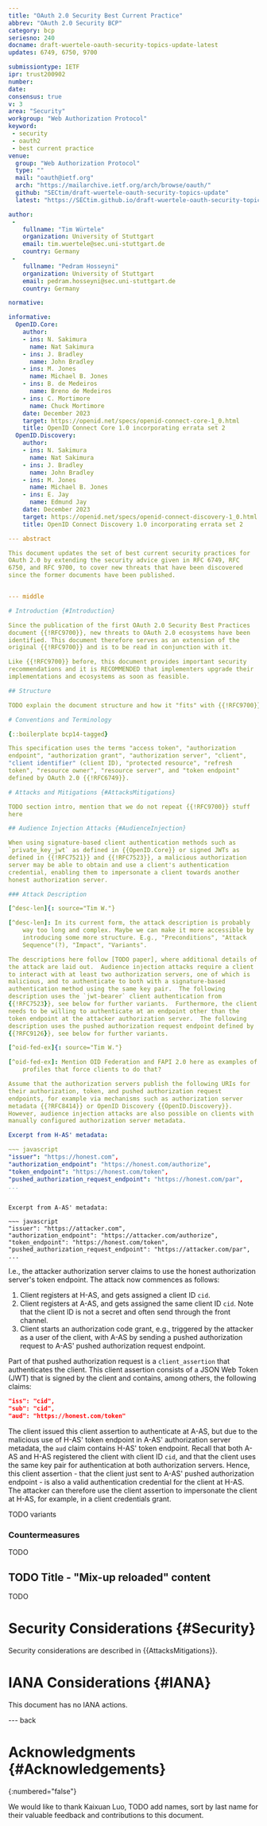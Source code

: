 ```yaml
---
title: "OAuth 2.0 Security Best Current Practice"
abbrev: "OAuth 2.0 Security BCP"
category: bcp
seriesno: 240
docname: draft-wuertele-oauth-security-topics-update-latest
updates: 6749, 6750, 9700

submissiontype: IETF
ipr: trust200902
number:
date:
consensus: true
v: 3
area: "Security"
workgroup: "Web Authorization Protocol"
keyword:
 - security
 - oauth2
 - best current practice
venue:
  group: "Web Authorization Protocol"
  type: ""
  mail: "oauth@ietf.org"
  arch: "https://mailarchive.ietf.org/arch/browse/oauth/"
  github: "SECtim/draft-wuertele-oauth-security-topics-update"
  latest: "https://SECtim.github.io/draft-wuertele-oauth-security-topics-update/draft-wuertele-oauth-security-topics-update.html"

author:
 -
    fullname: "Tim Würtele"
    organization: University of Stuttgart
    email: tim.wuertele@sec.uni-stuttgart.de
    country: Germany
 -
    fullname: "Pedram Hosseyni"
    organization: University of Stuttgart
    email: pedram.hosseyni@sec.uni-stuttgart.de
    country: Germany

normative:

informative:
  OpenID.Core:
    author:
    - ins: N. Sakimura
      name: Nat Sakimura
    - ins: J. Bradley
      name: John Bradley
    - ins: M. Jones
      name: Michael B. Jones
    - ins: B. de Medeiros
      name: Breno de Medeiros
    - ins: C. Mortimore
      name: Chuck Mortimore
    date: December 2023
    target: https://openid.net/specs/openid-connect-core-1_0.html
    title: OpenID Connect Core 1.0 incorporating errata set 2
  OpenID.Discovery:
    author:
    - ins: N. Sakimura
      name: Nat Sakimura
    - ins: J. Bradley
      name: John Bradley
    - ins: M. Jones
      name: Michael B. Jones
    - ins: E. Jay
      name: Edmund Jay
    date: December 2023
    target: https://openid.net/specs/openid-connect-discovery-1_0.html
    title: OpenID Connect Discovery 1.0 incorporating errata set 2

--- abstract

This document updates the set of best current security practices for
OAuth 2.0 by extending the security advice given in RFC 6749, RFC
6750, and RFC 9700, to cover new threats that have been discovered
since the former documents have been published.


--- middle

# Introduction {#Introduction}

Since the publication of the first OAuth 2.0 Security Best Practices
document {{!RFC9700}}, new threats to OAuth 2.0 ecosystems have been
identified. This document therefore serves as an extension of the
original {{!RFC9700}} and is to be read in conjunction with it.

Like {{!RFC9700}} before, this document provides important security
recommendations and it is RECOMMENDED that implementers upgrade their
implementations and ecosystems as soon as feasible.

## Structure

TODO explain the document structure and how it "fits" with {{!RFC9700}}

# Conventions and Terminology

{::boilerplate bcp14-tagged}

This specification uses the terms "access token", "authorization
endpoint", "authorization grant", "authorization server", "client",
"client identifier" (client ID), "protected resource", "refresh
token", "resource owner", "resource server", and "token endpoint"
defined by OAuth 2.0 {{!RFC6749}}.

# Attacks and Mitigations {#AttacksMitigations}

TODO section intro, mention that we do not repeat {{!RFC9700}} stuff
here

## Audience Injection Attacks {#AudienceInjection}

When using signature-based client authentication methods such as
`private_key_jwt` as defined in {{OpenID.Core}} or signed JWTs as
defined in {{!RFC7521}} and {{!RFC7523}}, a malicious authorization
server may be able to obtain and use a client's authentication
credential, enabling them to impersonate a client towards another
honest authorization server.

### Attack Description

[^desc-len]{: source="Tim W."}

[^desc-len]: In its current form, the attack description is probably
    way too long and complex. Maybe we can make it more accessible by
    introducing some more structure. E.g., "Preconditions", "Attack
    Sequence"(?), "Impact", "Variants".

The descriptions here follow [TODO paper], where additional details of
the attack are laid out.  Audience injection attacks require a client
to interact with at least two authorization servers, one of which is
malicious, and to authenticate to both with a signature-based
authentication method using the same key pair.  The following
description uses the `jwt-bearer` client authentication from
{{!RFC7523}}, see below for further variants.  Furthermore, the client
needs to be willing to authenticate at an endpoint other than the
token endpoint at the attacker authorization server.  The following
description uses the pushed authorization request endpoint defined by
{{?RFC9126}}, see below for further variants.

[^oid-fed-ex]{: source="Tim W."}

[^oid-fed-ex]: Mention OID Federation and FAPI 2.0 here as examples of
    profiles that force clients to do that?

Assume that the authorization servers publish the following URIs for
their authorization, token, and pushed authorization request
endpoints, for example via mechanisms such as authorization server
metadata {{?RFC8414}} or OpenID Discovery {{OpenID.Discovery}}.
However, audience injection attacks are also possible on clients with
manually configured authorization server metadata.

Excerpt from H-AS' metadata:

~~~ javascript
"issuer": "https://honest.com",
"authorization_endpoint": "https://honest.com/authorize",
"token_endpoint": "https://honest.com/token",
"pushed_authorization_request_endpoint": "https://honest.com/par",
...
```

~~~

Excerpt from A-AS' metadata:

~~~ javascript
"issuer": "https://attacker.com",
"authorization_endpoint": "https://attacker.com/authorize",
"token_endpoint": "https://honest.com/token",
"pushed_authorization_request_endpoint": "https://attacker.com/par",
...
~~~

I.e., the attacker authorization server claims to use the honest
authorization server's token endpoint.  The attack now commences as
follows:

1. Client registers at H-AS, and gets assigned a client ID `cid`.
2. Client registers at A-AS, and gets assigned the same client ID
   `cid`. Note that the client ID is not a secret and often send
   through the front channel.
3. Client starts an authorization code grant, e.g., triggered by the
   attacker as a user of the client, with A-AS by sending a pushed
   authorization request to A-AS' pushed authorization request
   endpoint.

Part of that pushed authorization request is a `client_assertion` that
authenticates the client.  This client assertion consists of a JSON
Web Token (JWT) that is signed by the client and contains, among
others, the following claims:

~~~ json
"iss": "cid",
"sub": "cid",
"aud": "https://honest.com/token"
~~~

The client issued this client assertion to authenticate at A-AS, but
due to the malicious use of H-AS' token endpoint in A-AS'
authorization server metadata, the `aud` claim contains H-AS' token
endpoint.  Recall that both A-AS and H-AS registered the client with
client ID `cid`, and that the client uses the same key pair for
authentication at both authorization servers.  Hence, this client
assertion - that the client just sent to A-AS' pushed authorization
endpoint - is also a valid authentication credential for the client at
H-AS.  The attacker can therefore use the client assertion to
impersonate the client at H-AS, for example, in a client credentials
grant.

TODO variants


### Countermeasures

TODO

## TODO Title - "Mix-up reloaded" content

TODO

# Security Considerations {#Security}

Security considerations are described in {{AttacksMitigations}}.


# IANA Considerations {#IANA}

This document has no IANA actions.


--- back

# Acknowledgments {#Acknowledgements}
{:numbered="false"}

We would like to thank
Kaixuan Luo,
TODO add names, sort by last name
for their valuable feedback and contributions to this document.
